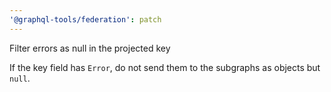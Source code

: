 ```yaml
---
'@graphql-tools/federation': patch
---
```


Filter errors as null in the projected key

If the key field has `Error`, do not send them to the subgraphs as objects but `null`.
